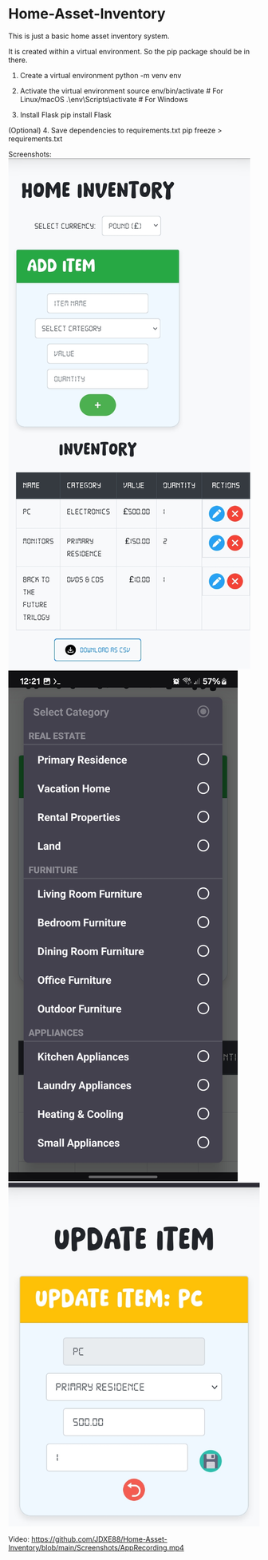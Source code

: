 # Home-Asset-Inventory
This is just a basic home asset inventory system.

It is created within a virtual environment. So the pip package should be in there.

1. Create a virtual environment
python -m venv env

2. Activate the virtual environment
source env/bin/activate  # For Linux/macOS
.\env\Scripts\activate  # For Windows

3. Install Flask
pip install Flask

(Optional) 4. Save dependencies to requirements.txt
pip freeze > requirements.txt

Screenshots:
![image](https://github.com/JDXE88/Home-Asset-Inventory/blob/main/Screenshots/Screenshot1.jpg)
![image](https://github.com/JDXE88/Home-Asset-Inventory/blob/main/Screenshots/Screenshot2.jpg)
![image](https://github.com/JDXE88/Home-Asset-Inventory/blob/main/Screenshots/Screenshot3.jpg)

Video:
https://github.com/JDXE88/Home-Asset-Inventory/blob/main/Screenshots/AppRecording.mp4
